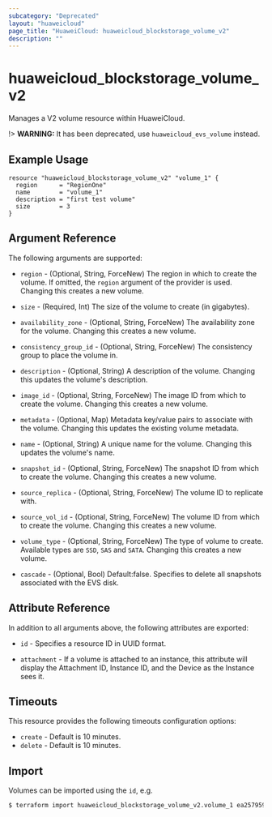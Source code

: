 ```yaml
---
subcategory: "Deprecated"
layout: "huaweicloud"
page_title: "HuaweiCloud: huaweicloud_blockstorage_volume_v2"
description: ""
---
```


# huaweicloud_blockstorage_volume_v2

Manages a V2 volume resource within HuaweiCloud.

!> **WARNING:** It has been deprecated, use `huaweicloud_evs_volume` instead.

## Example Usage

```hcl
resource "huaweicloud_blockstorage_volume_v2" "volume_1" {
  region      = "RegionOne"
  name        = "volume_1"
  description = "first test volume"
  size        = 3
}
```

## Argument Reference

The following arguments are supported:

* `region` - (Optional, String, ForceNew) The region in which to create the volume. If omitted, the `region` argument of
  the provider is used. Changing this creates a new volume.

* `size` - (Required, Int) The size of the volume to create (in gigabytes).

* `availability_zone` - (Optional, String, ForceNew) The availability zone for the volume. Changing this creates a new
  volume.

* `consistency_group_id` - (Optional, String, ForceNew) The consistency group to place the volume in.

* `description` - (Optional, String) A description of the volume. Changing this updates the volume's description.

* `image_id` - (Optional, String, ForceNew) The image ID from which to create the volume. Changing this creates a new
  volume.

* `metadata` - (Optional, Map) Metadata key/value pairs to associate with the volume. Changing this updates the existing
  volume metadata.

* `name` - (Optional, String) A unique name for the volume. Changing this updates the volume's name.

* `snapshot_id` - (Optional, String, ForceNew) The snapshot ID from which to create the volume. Changing this creates a
  new volume.

* `source_replica` - (Optional, String, ForceNew) The volume ID to replicate with.

* `source_vol_id` - (Optional, String, ForceNew) The volume ID from which to create the volume. Changing this creates a
  new volume.

* `volume_type` - (Optional, String, ForceNew) The type of volume to create. Available types are
  `SSD`, `SAS` and `SATA`. Changing this creates a new volume.

* `cascade` - (Optional, Bool) Default:false. Specifies to delete all snapshots associated with the EVS disk.

## Attribute Reference

In addition to all arguments above, the following attributes are exported:

* `id` - Specifies a resource ID in UUID format.

* `attachment` - If a volume is attached to an instance, this attribute will display the Attachment ID, Instance ID, and
  the Device as the Instance sees it.

## Timeouts

This resource provides the following timeouts configuration options:

* `create` - Default is 10 minutes.
* `delete` - Default is 10 minutes.

## Import

Volumes can be imported using the `id`, e.g.

```bash
$ terraform import huaweicloud_blockstorage_volume_v2.volume_1 ea257959-eeb1-4c10-8d33-26f0409a755d
```
